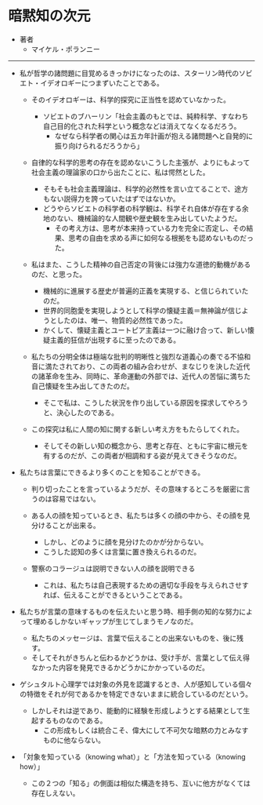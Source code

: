 # 暗黙知の次元

- 著者
    - マイケル・ポランニー
    
---
- 私が哲学の諸問題に目覚めるきっかけになったのは、スターリン時代のソビエト・イデオロギーにつまずいたことである。
    - そのイデオロギーは、科学的探究に正当性を認めていなかった。
        - ソビエトのブハーリン「社会主義のもとでは、純粋科学、すなわち自己目的化された科学という概念などは消えてなくなるだろう。
            - なぜなら科学者の関心は五カ年計画が抱える諸問題へと自発的に振り向けられるだろうから」
    
    - 自律的な科学的思考の存在を認めないこうした主張が、よりにもよって社会主義の理論家の口から出たことに、私は愕然とした。
        - そもそも社会主義理論は、科学的必然性を言い立てることで、途方もない説得力を誇っていたはずではないか。
        - どうやらソビエトの科学者の科学観は、科学それ自体が存在する余地のない、機械論的な人間観や歴史観を生み出していたようだ。
            - その考え方は、思考が本来持っている力を完全に否定し、その結果、思考の自由を求める声に如何なる根拠をも認めないものだった。
            
    - 私はまた、こうした精神の自己否定の背後には強力な道徳的動機があるのだ、と思った。
        - 機械的に進展する歴史が普遍的正義を実現する、と信じられていたのだ。
        - 世界的同胞愛を実現しようとして科学の懐疑主義＝無神論が信じようとしたのは、唯一、物質的必然性であった。
        - かくして、懐疑主義とユートピア主義は一つに融け合って、新しい懐疑主義的狂信が出現するに至ったのである。
        
    - 私たちの分明全体は極端な批判的明晰性と強烈な道義心の奏でる不協和音に満たされており、この両者の組み合わせが、まなじりを決した近代の諸革命を生み、同時に、革命運動の外部では、近代人の苦悩に満ちた自己懐疑を生み出してきたのだ。
        - そこで私は、こうした状況を作り出している原因を探求してやろうと、決心したのである。
        
    - この探究は私に人間の知に関する新しい考え方をもたらしてくれた。
        - そしてその新しい知の概念から、思考と存在、ともに宇宙に根元を有するのだが、この両者が相調和する姿が見えてきそうなのだ。
        
- 私たちは言葉にできるより多くのことを知ることができる。
    - 判り切ったことを言っているようだが、その意味するところを厳密に言うのは容易ではない。
    - ある人の顔を知っているとき、私たちは多くの顔の中から、その顔を見分けることが出来る。
        - しかし、どのように顔を見分けたのかが分からない。
        - こうした認知の多くは言葉に置き換えられるのだ。
            
    - 警察のコラージュは説明できない人の顔を説明できる
        - これは、私たちは自己表現するための適切な手段を与えられさせすれば、伝えることができるということである。          

- 私たちが言葉の意味するものを伝えたいと思う時、相手側の知的な努力によって埋めるしかないギャップが生じてしまうモノなのだ。
    - 私たちのメッセージは、言葉で伝えることの出来ないものを、後に残す。
    - そしてそれがきちんと伝わるかどうかは、受け手が、言葉として伝え得なかった内容を発見できるかどうかにかかっているのだ。
     
     
     
- ゲシュタルト心理学では対象の外見を認識するとき、人が感知している個々の特徴をそれが何であるかを特定できないままに統合しているのだという。
    - しかしそれは逆であり、能動的に経験を形成しようとする結果として生起するものなのである。
        - この形成もしくは統合こそ、偉大にして不可欠な暗黙の力とみなすものに他ならない。

- 「対象を知っている（knowing what）」と「方法を知っている（knowing how）」
    - この２つの「知る」の側面は相似た構造を持ち、互いに他方がなくては存在しえない。
    